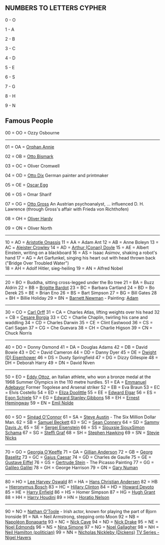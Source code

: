 ## NUMBERS TO LETTERS CYPHER

0 - O

1 - A

2 - B

3 - C

4 - D

5 - E

6 - S

7 - G

8 - H

9 - N

## Famous People


00 = OO = Ozzy Osbourne 

----------------------------------------------------------------------

01 = OA = [Orphan Annie](http://en.wikipedia.org/wiki/Little_Orphan_Annie)

02 = OB = [Otto Bismark](http://en.wikipedia.org/wiki/Otto_von_Bismarck)

03 = OC = Oliver Cromwell

04 = OD = [Otto Dix](http://en.wikipedia.org/wiki?curid=22351) German painter and printmaker

05 = OE = [Oscar Egg](http://en.wikipedia.org/wiki?curid=10185512)

06 = OS = Omar Sharif

07 = OG = [Otto Gross](http://en.wikipedia.org/wiki?curid=6010829) An Austrian psychoanalyst, ... influenced D. H. Lawrence (through Gross's affair with Frieda von Richthofen)

08 = OH = [Oliver Hardy](http://en.wikipedia.org/wiki?curid=84345)

09 = ON = Oliver North

----------------------------------------------------------------------

10 = AO = [Aristotle Onassis](http://en.wikipedia.org/wiki?curid=155033)
11 = AA = Adam Ant
12 = AB = Anne Boleyn
13 = AC = [Aleister Crowley](http://en.wikipedia.org/wiki/Aleister_Crowley)
14 = AD = [Arthur (Conan) Doyle](http://en.wikipedia.org/wiki?curid=18951335)
15 = AE = Albert Einstein, writing on a blackboard
16 = AS =  Isaac Asimov, shaking a robot's hand
17 = AG = Art Garfunkel, singing his heart out with head thrown back
	  ("Bridge Over Troubled Water")	
18 = AH = Adolf Hitler, sieg-heiling
19 = AN =  Alfred Nobel

----------------------------------------------------------------------

20 = BO = Buddha, sitting cross-legged under the Bo tree
21 = BA = Buzz Aldrin
22 = BB = [Brigitte Bardot](http://en.wikipedia.org/wiki/Brigitte_Bardot)
23 = BC = Barbara Cartland
24 = BD = Bo Derek
25 = BE = Brian Eno
26 = BS = Bart Simpson
27 = BG = Bill Gates
28 = BH = Billie Holiday
29 = BN = [Barnett Newman](http://en.wikipedia.org/wiki?curid=238470) - Painting: [Adam ](http://www.tate.org.uk/art/artworks/newman-adam-t01091)

----------------------------------------------------------------------

30 = CO = [Carl Orff](http://en.wikipedia.org/wiki?curid=57634)
31 = CA = Charles Atlas, lifting weights over his head
32 = CB = [Cesare Borgia](http://en.wikipedia.org/wiki?curid=7504)
33 = CC = Charlie Chaplin, twirling his cane and waddling
34 = CD = Charles Darwin
35 = CE = Clint Eastwood
36 = CS = Carl Sagan
37 = CG = Che Guevara
38 = CH = Charlie Higson
39 = CN = Chuck Norris 

----------------------------------------------------------------------

40 = DO = Donny Osmond
41 = DA = Douglas Adams
42 = DB = David Bowie
43 = DC = David Cameron
44 = DD = Danny Dyer
45 = DE = [Dwight (D) Eisenhower](http://en.wikipedia.org/wiki?curid=8182)
46 = DS = Dusty Springfield
47 = DG = Dizzy Gillespie
48 = DH = Deborah Harry
49 = DN = David Niven

----------------------------------------------------------------------

50 = EO = [Eddy Ottoz](http://en.wikipedia.org/wiki/Eddy_Ottoz), an Italian athlete, who won a bronze medal at the 1968 Summer Olympics in the 110 metre hurdles.
51 = EA = [Emmanuel Adebayor](http://en.wikipedia.org/wiki?curid=2604793) Former Togolese and Arsenal striker
52 = EB = Eva Braun
53 = EC = Elvis Costello
54 = ED = [Eliza Doolittle](http://en.wikipedia.org/wiki/Eliza_Doolittle)
55 = EE = [Edward Elgar](http://en.wikipedia.org/wiki/Edward_Elgar)
56 = ES = [Egon Schiele](http://en.wikipedia.org/wiki?curid=50835)
57 = EG = [Edward Stanley Gibbons](http://en.wikipedia.org/wiki?curid=464928)
58 = EH = [Ernest Hemingway](http://en.wikipedia.org/wiki?curid=9428)
59 = EN = [Emil Nolde](http://en.wikipedia.org/wiki?curid=49797)

----------------------------------------------------------------------

60 = SO = [Sinéad O'Connor](http://en.wikipedia.org/wiki?curid=144848)
61 = SA = [Steve Austin](http://en.wikipedia.org/wiki/Steve_Austin_(character)) - The Six Million Dollar Man.
62 = SB = [Samuel Beckett](http://en.wikipedia.org/wiki/Samuel_Beckett)
63 = SC = [Sean Connery](http://en.wikipedia.org/wiki?curid=26709)
64 = SD = [Sammy Davis Jr.](http://en.wikipedia.org/wiki?curid=194551)
65 = SE = [Sergei Eisenstein](http://en.wikipedia.org/wiki?curid=28380)
66 = SS = [Siouxsie Sioux](http://en.wikipedia.org/wiki/Siouxsie_Sioux )[Simon Schama](http://en.wikipedia.org/wiki?curid=474562)
67 = SG = [Steffi Graf](http://en.wikipedia.org/wiki?curid=164640)
68 = SH = [Stephen Hawking](http://en.wikipedia.org/wiki?curid=19376148)
69 = SN = [Stevie Nicks](http://en.wikipedia.org/wiki?curid=36648)

----------------------------------------------------------------------

70 = GO = [Georgia O'Keeffe](http://en.wikipedia.org/wiki?curid=311615)
71 = GA = [Gillian Anderson](http://en.wikipedia.org/wiki?curid=42238)
72 = GB = [Georg Baselitz](http://en.wikipedia.org/wiki?curid=501485)
73 = GC = [Gaius Caesar](http://en.wikipedia.org/wiki?curid=15924)
74 = GD = Charles de Gaulle
75 = GE = [Gustave Eiffel](http://en.wikipedia.org/wiki?curid=12232)
76 = GS = [Gertrude Stein](http://en.wikipedia.org/wiki?curid=62004) - The Picasso Painting
77 = GG = [Galileo Galilei](http://en.wikipedia.org/wiki?curid=29688374)
78 = GH = George Harrison
79 = GN = [Gary Numan](http://en.wikipedia.org/wiki/Gary_Numan)

----------------------------------------------------------------------

80 = HO = [Lee Harvey Oswald](http://en.wikipedia.org/wiki/Lee_Harvey_Oswald)
81 = HA = [Hans Christian Andersen](http://en.wikipedia.org/wiki?curid=13550)
82 = HB = [Hieronymus Bosch](http://en.wikipedia.org/wiki?curid=45732)
83 = HC = [Hillary Clinton](http://en.wikipedia.org/wiki?curid=5043192)
84 = HD = [Howard Devoto](http://en.wikipedia.org/wiki/Howard_Devoto)
85 = HE = [Harry Enfield](http://en.wikipedia.org/wiki?curid=38042)
86 = HS = Homer Simpson
87 = HG = [Hugh Grant](http://en.wikipedia.org/wiki?curid=170779)
88 = HH = [Harry Houdini](http://en.wikipedia.org/wiki?curid=53395)
89 = HN = [Horatio Nelson](http://en.wikipedia.org/wiki?curid=24874360)

----------------------------------------------------------------------

90 = NO = [Nathan O'Toole](http://en.wikipedia.org/wiki?curid=38851485) - Irish actor, known for playing the part of Bjorn Ironside
91 = NA = Neil Armstrong, stepping onto Moon
92 = NB = [Napoléon Bonaparte](http://en.wikipedia.org/wiki?curid=69880)
93 = NC = [Nick Cave](http://en.wikipedia.org/wiki?curid=87536)
94 = ND = [Nick Drake](http://en.wikipedia.org/wiki/Nick_Drake)
95 = NE = [Noel Edmonds](http://en.wikipedia.org/wiki?curid=456405)
96 = NS = [Nina Simone](http://en.wikipedia.org/wiki?curid=214233)
97 = NG = [Noel Gallagher](http://en.wikipedia.org/wiki?curid=194961)
98 = NH = [Neil Hamilton (politician)](http://en.wikipedia.org/wiki?curid=158224)
99 = NN = [Nicholas Nickleby (Dickens)](http://en.wikipedia.org/wiki/Nicholas_Nickleby) [TV Series - Nigel Havers](http://www.amazon.com/Nicholas-Nickleby-Nigel-Havers/dp/B000EMGF3A)
